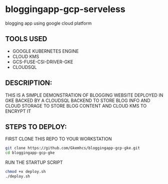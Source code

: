 # bloggingapp-gcp-serveless
blogging app using google cloud platform
## TOOLS USED
- GOOGLE KUBERNETES ENGINE
- CLOUD KMS
- GCS-FUSE-CSI-DRIVER-GKE
- CLOUDSQL
## DESCRIPTION:
  THIS IS A SIMPLE DEMONSTRATION OF BLOGGING WEBSITE DEPLOYED IN GKE BACKED BY A CLOUDSQL BACKEND  TO STORE BLOG INFO
  AND CLOUD STORAGE TO STORE BLOG CONTENT AND 
  CLOUD KMS TO ENCRYPT IT
## STEPS TO DEPLOY:
   FIRST CLONE THIS REPO TO YOUR WORKSTATION
   ```bash
  git clone https://github.com/Gkemhcs/bloggingapp-gcp-gke.git
  cd bloggingapp-gcp-gke
   ```
  RUN THE STARTUP SCRIPT 
  ```bash
  chmod +x deploy.sh
  ./deploy.sh
  ```
